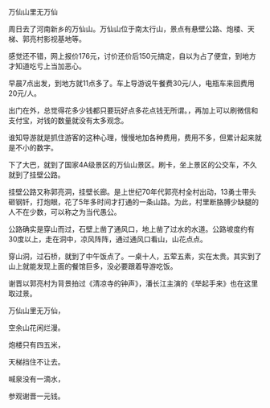 
万仙山里无万仙

周日去了河南新乡的万仙山。万仙山位于南太行山，景点有悬壁公路、炮楼、天梯、郭亮村影视基地等。

感觉还不错，网上报价176元，讨价还价后150元搞定，自以为占了便宜，到地方才知道吃亏上当加恶心。

早晨7点出发，到地方就11点多了。车上导游说午餐费30元/人，电瓶车来回费用20元/人。

出门在外，总觉得花多少钱都只要玩好点多花点钱无所谓。，再加上可以刷微信和支付宝，对钱的数量就没有太多观念。

谁知导游就是抓住游客的这种心理，慢慢地加各种费用，费用不多，但累计起来就是不小的数字。

下了大巴，就到了国家4A级景区的万仙山景区。刷卡，坐上景区的公交车，不久就到了挂壁公路。

挂壁公路又称郭亮洞，挂壁长廊。是上世纪70年代郭亮村全村出动，13勇士带头砸钢钎，打炮眼，花了5年多时间才打通的一条山路。为此，村里断胳膊少缺腿的人不在少数，可以称之为当代愚公。

公路确实是穿山而过，石壁上凿了通风口，地上凿了过水的水道。公路坡度约有30度以上，走在洞中，凉风阵阵，通过通风口看山，山花点点。

穿山洞，过石桥，就到了中午饭点了。一桌十人，五荤五素，实在太贵。其实到了山上就能发现上面的餐馆巨多，没必要跟着导游吃饭。


谢晋以郭亮村为背景拍过《清凉寺的钟声》，潘长江主演的《举起手来》也在这里取过景。

万仙山里无万仙，

空余山花闲烂漫。

炮楼只有四五米，

天梯挡住不让去。

喊泉没有一滴水，

参观谢晋一元钱。
<!--stackedit_data:
eyJoaXN0b3J5IjpbMzEzNjMxMTA0LDE5NjQyNjIxMTJdfQ==
-->